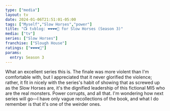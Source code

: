 ```yaml
---
type: ["media"]
layout: tv
date: 2024-01-06T21:51:01-05:00
tags: ["Myself","Slow Horses","power"]
title: "📺 tvblog: ❤️❤️❤️❤️🖤 for Slow Horses (Season 3)"
media: ["tv"]
series: ["Slow Horses"]
franchise: ["Slough House"]
ratings: ["❤️❤️❤️❤️🖤"]
params:
  entry: Season 3
---
```

What an excellent series this is. The finale was more violent than I'm comfortable with, but I appreciated that it never glorified the violence; rather, it fit in nicely with the series's habit of showing that as screwed up as the Slow Horses are, it's the dignified leadership of this fictional MI5 who are the real monsters. Power corrupts, and all that. I'm wondering how next series will go—I have only vague recollections of the book, and what I do remember is that it's one of the weirder ones.
